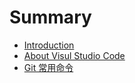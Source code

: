 # Summary

* [Introduction](README.md)
* [About Visul Studio Code](chapter1.md)
* [Git 常用命令](20170303.md)


